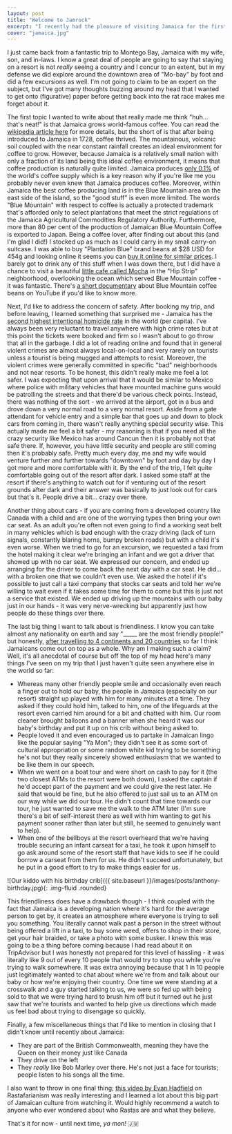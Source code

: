 ```yaml
---
layout: post
title: "Welcome to Jamrock"
excerpt: "I recently had the pleasure of visiting Jamaica for the first time. While I only stayed for a week, I wanted to share some thoughts on this great country."
cover: "jamaica.jpg"
---
```


I just came back from a fantastic trip to Montego Bay, Jamaica with my wife, son, and in-laws. I know a great deal of people are going to say that staying on a resort is not *really* seeing a country and I concur to an extent, but in my defense we did explore around the downtown area of "Mo-bay" by foot and did a few excursions as well. I'm not going to claim to be an expert on the subject, but I've got many thoughts buzzing around my head that I wanted to get onto (figurative) paper before getting back into the rat race makes me forget about it.

The first topic I wanted to write about that really made me think "huh... that's neat!" is that Jamaica grows world-famous coffee. You can read the [wikipedia article here](https://en.wikipedia.org/wiki/Jamaican_Blue_Mountain_Coffee) for more details, but the short of is that after being introduced to Jamaica in 1728, coffee thrived. The mountainous, volcanic soil coupled with the near constant rainfall creates an ideal environment for coffee to grow. However, because Jamaica is a relatively small nation with only a fraction of its land being this ideal coffee environment, it means that coffee production is naturally quite limited. Jamaica produces [only 0.1%](https://en.wikipedia.org/wiki/Coffee_production_in_Jamaica) of the world's coffee supply which is a key reason why if you're like me you probably never even knew that Jamaica produces coffee. Moreover, within Jamaica the best coffee producing land is in the Blue Mountain area on the east side of the island, so the "good stuff" is even more limited. The words "Blue Mountain" with respect to coffee is actually a protected trademark that's afforded only to select plantations that meet the strict regulations of the Jamaica Agricultural Commodities Regulatory Authority. Furthermore, more than 80 per cent of the production of Jamaican Blue Mountain Coffee is exported to Japan. Being a coffee lover, after finding out about this (and I'm glad I did!) I stocked up as much as I could carry in my small carry-on suitcase. I was able to buy "Plantation Blue" brand beans at $28 USD for 454g and looking online it seems you can [buy it online for similar prices](https://www.cafesvolcanik.com/en/product-category/jamaica-blue-mountain-coffee). I barely got to drink any of this stuff when I was down there, but I did have a chance to visit a beautiful [little cafe called Mocha](https://goo.gl/maps/WNFhAyEoF3fGGTbv6) in the "Hip Strip" neighborhood, overlooking the ocean which served Blue Mountain coffee - it was fantastic. There's [a short documentary](https://www.youtube.com/watch?v=sp5M3HFA6xU) about Blue Mountain coffee beans on YouTube if you'd like to know more.

Next, I'd like to address the concern of safety. After booking my trip, and before leaving, I learned something that surprised me - Jamaica has the [second highest intentional homicide rate](https://en.wikipedia.org/wiki/List_of_countries_by_intentional_homicide_rate) in the world (per capita). I've always been very reluctant to travel anywhere with high crime rates but at this point the tickets were booked and firm so I wasn't about to go throw that all in the garbage. I did a lot of reading online and found that in general violent crimes are almost always local-on-local and very rarely on tourists unless a tourist is being mugged and attempts to resist. Moreover, the violent crimes were generally committed in specific "bad" neighborhoods and not near resorts. To be honest, this didn't really make me feel a lot safer. I was expecting that upon arrival that it would be similar to Mexico where police with military vehicles that have mounted machine guns would be patrolling the streets and that there'd be various check points. Instead, there was nothing of the sort - we arrived at the airport, got in a bus and drove down a very normal road to a very normal resort. Aside from a gate attendant for vehicle entry and a simple bar that goes up and down to block cars from coming in, there wasn't really anything special security wise. This actually made me feel a bit safer - my reasoning is that if you need all the crazy security like Mexico has around Cancun then it is probably not that safe there. If, however, you have little security and people are still coming then it's probably safe. Pretty much every day, me and my wife would venture further and further towards "downtown" by foot and day by day I got more and more comfortable with it. By the end of the trip, I felt quite comfortable going out of the resort after dark. I asked some staff at the resort if there's anything to watch out for if venturing out of the resort grounds after dark and their answer was basically to just look out for cars but that's it. People drive a bit... crazy over there.

Another thing about cars - if you are coming from a developed country like Canada with a child and are one of the worrying types then bring your own car seat. As an adult you're often not even going to find a working seat belt in many vehicles which is bad enough with the crazy driving (lack of turn signals, constantly blaring horns, bumpy broken roads) but with a child it's even worse. When we tried to go for an excursion, we requested a taxi from the hotel making it clear we're bringing an infant and we got a driver that showed up with no car seat. We expressed our concern, and ended up arranging for the driver to come back the next day with a car seat. He did... with a broken one that we couldn't even use. We asked the hotel if it's possible to just call a taxi company that stocks car seats and told her we're willing to wait even if it takes some time for them to come but this is just not a service that existed. We ended up driving up the mountains with our baby just in our hands - it was very nerve-wrecking but apparently just how people do these things over there.

The last big thing I want to talk about is friendliness. I know you can take almost any nationality on earth and say "_____ are the most friendly people!" but honestly, [after travelling to 4 continents and 20 countries](https://travelmap.podrezo.com/) so far I think Jamaicans come out on top as a whole. Why am I making such a claim? Well, it's all anecdotal of course but off the top of my head here's many things I've seen on my trip that I just haven't quite seen anywhere else in the world so far:

* Whereas many other friendly people smile and occasionally even reach a finger out to hold our baby, the people in Jamaica (especially on our resort) straight up played with him for many minutes at a time. They asked if they could hold him, talked to him, one of the lifeguards at the resort even carried him around for a bit and chatted with him. Our room cleaner brought balloons and a banner when she heard it was our baby's birthday and put it up on his crib without being asked to.
* People loved it and even encouraged us to partake in Jamaican lingo like the popular saying "Ya Mon"; they didn't see it as some sort of cultural appropriation or some random white kid trying to be something he's not but they really sincerely showed enthusiasm that we wanted to be like them in our speech.
* When we went on a boat tour and were short on cash to pay for it (the two closest ATMs to the resort were both down), I asked the captain if he'd accept part of the payment and we could give the rest later. He said that would be fine, but he also offered to just sail us to an ATM on our way while we did our tour. He didn't count that time towards our tour, he just wanted to save me the walk to the ATM later (I'm sure there's a bit of self-interest there as well with him wanting to get his payment sooner rather than later but still, he seemed to genuinely want to help).
* When one of the bellboys at the resort overheard that we're having trouble securing an infant carseat for a taxi, he took it upon himself to go ask around some of the resort staff that have kids to see if he could borrow a carseat from them for us. He didn't succeed unfortunately, but he put in a good effort to try to make things easier for us.

![Our kiddo with his birthday crib]({{ site.baseurl }}/images/posts/anthony-birthday.jpg){: .img-fluid .rounded}

This friendliness does have a drawback though - I think coupled with the fact that Jamaica is a developing nation where it's hard for the average person to get by, it creates an atmosphere where everyone is trying to sell you something. You literally cannot walk past a person in the street without being offered a lift in a taxi, to buy some weed, offers to shop in their store, get your hair braided, or take a photo with some busker. I knew this was going to be a thing before coming because I had read about it on TripAdvisor but I was honestly not prepared for this level of hassling - it was literally like 9 out of every 10 people that would try to stop you while you're trying to walk somewhere. It was extra annoying because that 1 in 10 people just legitimately wanted to chat about where we're from and talk about our baby or how we're enjoying their country. One time we were standing at a crosswalk and a guy started talking to us, we were so fed up with being sold to that we were trying hard to brush him off but it turned out he just saw that we're tourists and wanted to help give us directions which made us feel bad about trying to disengage so quickly.

Finally, a few miscellaneous things that I'd like to mention in closing that I didn't know until recently about Jamaica:

* They are part of the British Commonwealth, meaning they have the Queen on their money just like Canada
* They drive on the left
* They *really* like Bob Marley over there. He's not just a face for tourists; people listen to his songs all the time.

I also want to throw in one final thing; [this video by Evan Hadfield](https://www.youtube.com/watch?v=6YHXLmbv7Uc) on Rastafarianism was really interesting and I learned a lot about this big part of Jamaican culture from watching it. Would highly recommend a watch to anyone who ever wondered about who Rastas are and what they believe.

That's it for now - until next time, *ya mon!* 🇯🇲
